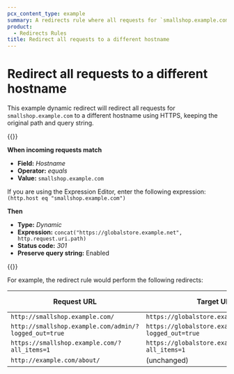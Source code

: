 ```yaml
---
pcx_content_type: example
summary: A redirects rule where all requests for `smallshop.example.com` are redirected to a different hostname using HTTPS, keeping the original path and query string.
product:
  - Redirects Rules
title: Redirect all requests to a different hostname
---
```


# Redirect all requests to a different hostname

This example dynamic redirect will redirect all requests for `smallshop.example.com` to a different hostname using HTTPS, keeping the original path and query string.

{{<example>}}

**When incoming requests match**

* **Field:** _Hostname_
* **Operator:** _equals_
* **Value:** `smallshop.example.com`

If you are using the Expression Editor, enter the following expression:<br>
`(http.host eq "smallshop.example.com")`

**Then**

* **Type:** _Dynamic_
* **Expression:** `concat("https://globalstore.example.net", http.request.uri.path)`
* **Status code:** _301_
* **Preserve query string:** Enabled

{{</example>}}

For example, the redirect rule would perform the following redirects:

Request URL                                           | Target URL                                         | Status code
------------------------------------------------------|----------------------------------------------------|------------
`http://smallshop.example.com/`                       | `https://globalstore.example.net/`                       | `301`
`http://smallshop.example.com/admin/?logged_out=true` | `https://globalstore.example.net/admin/?logged_out=true` | `301`
`https://smallshop.example.com/?all_items=1`          | `https://globalstore.example.net/?all_items=1`           | `301`
`http://example.com/about/`                           | (unchanged)                                              | n/a
